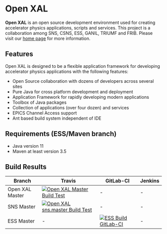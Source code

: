 # Open XAL

**Open XAL** is an open source development environment used for creating accelerator physics applications, scripts and services. This project is a collaboration among SNS, CSNS, ESS, GANIL, TRIUMF and FRIB. Please visit our [home page](https://openxal.github.io) for more information.

## Features

Open XAL is designed to be a flexible application framework for developing accelerator physics applications with the following features:

- Open Source collaboration with dozens of developers across several sites
- Pure Java for cross platform development and deployment
- Application Framework for rapidly developing modern applications
- Toolbox of Java packages
- Collection of applications (over four dozen) and services
- EPICS Channel Access support
- Ant based build system independent of IDE

## Requirements (ESS/Maven branch)

- Java version 11
- Maven at least version 3.5

## Build Results

Branch | Travis | GitLab-CI | Jenkins
------ | ------ | --------- | -------
Open XAL Master | [![Open XAL Master Build Test](https://travis-ci.org/openxal/openxal.svg?branch=master)](https://travis-ci.org/openxal/openxal)| - | - |
SNS Master | [![Open XAL sns.master Build Test](https://travis-ci.org/openxal/openxal.svg?branch=site.sns.master)](https://travis-ci.org/openxal/openxal)| - | - |
ESS Master | - | [![ESS Build GitLab-CI](https://gitlab.esss.lu.se/ess-crs/openxal/badges/site.ess.master/pipeline.svg)](https://gitlab.esss.lu.se/ess-crs/openxal/) | - |

